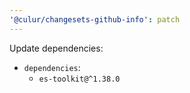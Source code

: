 ```yaml
---
'@culur/changesets-github-info': patch
---
```


Update dependencies:

- `dependencies`:
  - `es-toolkit@^1.38.0`
